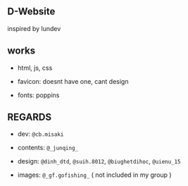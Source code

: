 ## D-Website
inspired by lundev

## works
* html, js, css

* favicon: doesnt have one, cant design

* fonts: poppins

## REGARDS

* dev: `@cb.misaki`

* contents: `@_junqing_`
* design: `@dinh_dtd`, `@suih.8012`, `@biughetdihoc`, `@uienu_15`
* images: `@_gf.gofishing_` ( not included in my group )



